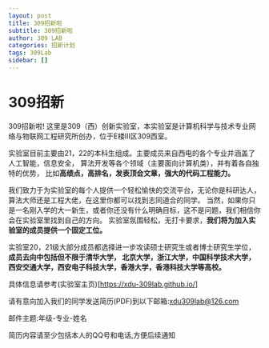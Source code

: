 ```yaml
---
layout: post
title: 309招新啦
subtitle: 309招新啦
author: 309 LAB
categories: 招新计划
tags: 309Lab
sidebar: []
---
```


# 309招新
309招新啦! 这里是309（西）创新实验室，本实验室是计算机科学与技术专业网络与物联网工程研究所创办，位于E楼III区309西室。

实验室目前主要由21，22的本科生组成。主要成员来自西电的各个专业并涵盖了人工智能，信息安全， 算法开发等各个领域（主要面向计算机类），并有着各自独特的优势， 比如**高绩点，高排名，发表顶会文章，强大的代码工程能力。**

我们致力于为实验室的每个人提供一个轻松愉快的交流平台，无论你是科研达人，算法大师还是工程大佬，在这里你都可以找到志同道合的同学。 当然，如果你只是一名刚入学的大一新生，或者你还没有什么明确目标，这不是问题，我们相信你会在实验室里找到自己的方向。 实验室氛围轻松，无打卡要求，**我们将为加入实验室的成员提供一个固定工位。**

实验室20，21级大部分成员都选择进一步攻读硕士研究生或者博士研究生学位，**成员去向中包括但不限于清华大学， 北京大学，浙江大学，中国科学技术大学，西安交通大学，西安电子科技大学，香港大学，香港科技大学等高校。**

具体信息请参考(实验室主页)[https://xdu-309lab.github.io/]

请有意向加入我们的同学发送简历(PDF)到以下邮箱:xdu309lab@126.com

邮件主题:年级-专业-姓名

简历内容请至少包括本人的QQ号和电话,方便后续通知

